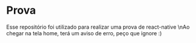 # Prova
Esse repositório foi utilizado para realizar uma prova de react-native
\nAo chegar na tela home, terá um aviso de erro, peço que ignore :)

